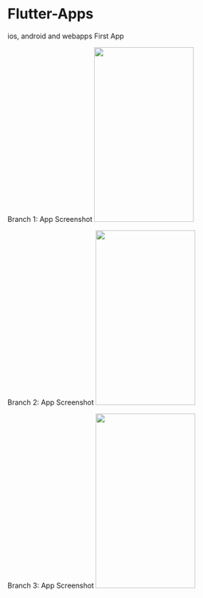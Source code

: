 # Flutter-Apps
ios, android and webapps
First App

Branch 1: App Screenshot
<img src="https://raw.githubusercontent.com/alphoenixbiz/Flutter-Apps/WhatsApp_Clone/Screenshot_1569164759(small).png" width="200" height="350">

Branch 2: App Screenshot
<img src="https://raw.githubusercontent.com/alphoenixbiz/Flutter-Apps/WhatsApp_Clone/Screenshot_1569167522.png" width="200" height="350">

Branch 3: App Screenshot
<img src="https://raw.githubusercontent.com/alphoenixbiz/Flutter-Apps/WhatsApp_Clone/Screenshot_1569164502(small).jpg" width="200" height="350">
